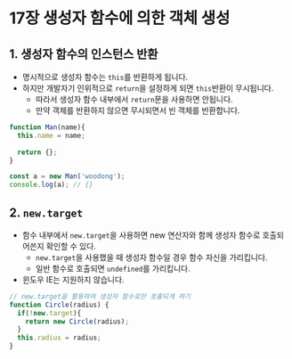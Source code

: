 # 17장 생성자 함수에 의한 객체 생성



## 1. 생성자 함수의 인스턴스 반환

- 명시적으로 생성자 함수는 `this`를 반환하게 됩니다.
- 하지만 개발자기 인위적으로 `return`을 설정하게 되면 `this`반환이 무시됩니다.
  - 따라서 생성자 함수 내부에서 `return`문을 사용하면 안됩니다.
  - 만약 객체를 반환하지 않으면 무시되면서 빈 객체를 반환합니다.

```js
function Man(name){
  this.name = name;
  
  return {};
}

const a = new Man('woodong');
console.log(a); // {}
```



## 2. `new.target`

- 함수 내부에서 `new.target`을 사용하면 new 연산자와 함께 생성자 함수로 호출되어쓴지 확인할 수 있다.
  - `new.target`을 사용했을 때 생성자 함수일 경우 함수 자신을 가리킵니다.
  - 일반 함수로 호출되면 `undefined`를 가리킵니다.
- 윈도우 IE는 지원하지 않습니다.

```js
// new.target을 활용하여 생성자 함수로만 호출되게 하기
function Circle(radius) {
  if(!new.target){
    return new Circle(radius);
  }
  this.radius = radius;
}
```

